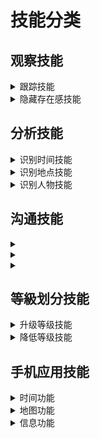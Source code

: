  # 技能分类
 
  ## 观察技能       
 
  <details> 
 
  <summary>   跟踪技能    </summary>  
 
  -   ######
 
  -   ######

  </details>
  
   <details> 
 
  <summary>   隐藏存在感技能    </summary>  
 
  -   ######
 
  -   ######

  </details>
 
   ## 分析技能       
 
  <details> 
 
  <summary>   识别时间技能    </summary>  
 
  -   ######
 
  -   ######

  </details>
       
  <details> 
 
  <summary>   识别地点技能    </summary>  
 
  -   ######
 
  -   ######

  </details>
  
  <details> 
 
  <summary>   识别人物技能    </summary>  
 
  -   ###### 人数 关系  穿着 状态 心情 
  
  -   ######

  </details>
  
   ## 沟通技能       
 
  <details> 
 
  <summary>       </summary>  
 
  -   ######
 
  -   ######

  </details>
       
  <details> 
 
  <summary>       </summary>  
 
  -   ######
 
  -   ######

  </details>
  
  <details> 
 
  <summary>       </summary>  
 
  -   ######  
  
  -   ######

  </details>
  
  
   ## 等級划分技能       
 
  <details> 
 
  <summary>   升级等级技能    </summary>  
 
  -   ######
 
  -   ######

  </details>
      
  <details> 
 
  <summary>    降低等级技能   </summary>  
 
  -   ######
 
  -   ######

  </details>
  
   ## 手机应用技能       
 
  <details> 
 
  <summary>   时间功能    </summary>  
 
  -   ######
 
  -   ######

  </details>
      
  <details> 
 
  <summary>   地图功能    </summary>  
 
  -   ######
 
  -   ######

  </details>
  
   <details> 
 
  <summary>   信息功能   </summary>  
 
  -   ######
 
  -   ######

  </details>
  
     
 
  

  

